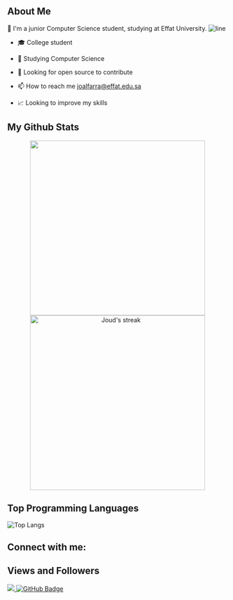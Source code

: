 
## About Me

🌺 I'm a junior Computer Science student, studying at Effat University.
![line](https://capsule-render.vercel.app/api?type=rect&color=gradient&height=1)
- 🎓 College student

- 🌸 Studying Computer Science
 
- 🤔 Looking for open source to contribute

- 📫 How to reach me joalfarra@effat.edu.sa

- 📈 Looking to improve my skills


## My Github Stats
<p align="center">
<img src="https://github-readme-stats.vercel.app/api?username=JoudMaj&&show_icons=true&count_private=true&theme=dracula" width=400/> <img alt="Joud's streak" src="https://github-readme-streak-stats.herokuapp.com/?user=JoudMaj&theme=dracula" width=400/>

</p>
<!--
<p align="center">
<a href="https://github.com/JoudMaj/github-readme-activity-graph"><img alt="Joud's Activity Graph" src="https://activity-graph.herokuapp.com/graph?username=JoudMaj&theme=dracula" width=850/></a>
</p>
-->

## Top Programming Languages

![Top Langs](https://github-readme-stats.vercel.app/api/top-langs/?username=JoudMaj&theme=dracula)



## Connect with me:

<!--
##<a href = "https://www.linkedin.com/in/aicha-sidiya-122009221/"><img src="https://img.icons8.com/fluent/48/000000/linkedin.png"/></a>
-->


## Views and Followers
<a href="https://github.com/Meghna-DAS/github-profile-views-counter">
    <img src="https://komarev.com/ghpvc/?username=JoudMaj">
</a>
<a href="https://github.com/JoudMaj?tab=followers"><img src="https://img.shields.io/github/followers/JoudMaj?label=Followers&style=social" alt="GitHub Badge"></a>


<!--
**JoudMaj/JoudMaj** is a ✨ _special_ ✨ repository because its `README.md` (this file) appears on your GitHub profile.

Here are some ideas to get you started:

- 🔭 I’m currently working on ...
- 🌱 I’m currently learning ...
- 👯 I’m looking to collaborate on ...
- 🤔 I’m looking for help with ...
- 💬 Ask me about ...
- 📫 How to reach me: ...
- 😄 Pronouns: ...
- ⚡ Fun fact: ...
-->
